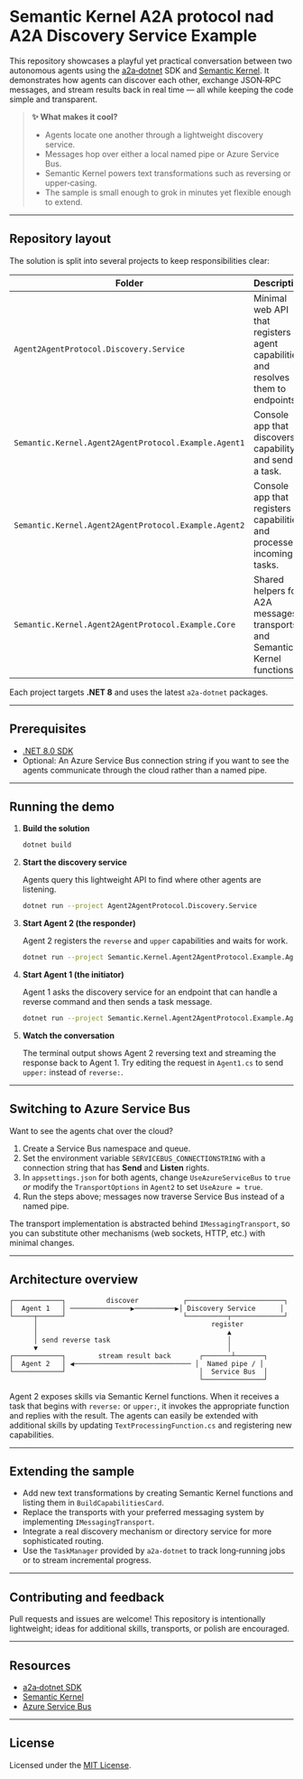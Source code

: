 # Semantic Kernel A2A protocol nad A2A Discovery Service Example

This repository showcases a playful yet practical conversation between two autonomous agents using the [a2a‑dotnet](https://github.com/a2aproject/a2a-dotnet) SDK and [Semantic Kernel](https://github.com/microsoft/semantic-kernel).  It demonstrates how agents can discover each other, exchange JSON‑RPC messages, and stream results back in real time — all while keeping the code simple and transparent.

> **✨ What makes it cool?**
>
> * Agents locate one another through a lightweight discovery service.
> * Messages hop over either a local named pipe or Azure Service Bus.
> * Semantic Kernel powers text transformations such as reversing or upper‑casing.
> * The sample is small enough to grok in minutes yet flexible enough to extend.

---

## Repository layout

The solution is split into several projects to keep responsibilities clear:

| Folder | Description |
| ------ | ----------- |
| `Agent2AgentProtocol.Discovery.Service` | Minimal web API that registers agent capabilities and resolves them to endpoints. |
| `Semantic.Kernel.Agent2AgentProtocol.Example.Agent1` | Console app that discovers a capability and sends a task. |
| `Semantic.Kernel.Agent2AgentProtocol.Example.Agent2` | Console app that registers capabilities and processes incoming tasks. |
| `Semantic.Kernel.Agent2AgentProtocol.Example.Core` | Shared helpers for A2A messages, transports, and Semantic Kernel functions. |

Each project targets **.NET 8** and uses the latest `a2a-dotnet` packages.

---

## Prerequisites

- [.NET 8.0 SDK](https://dotnet.microsoft.com/download)
- Optional: An Azure Service Bus connection string if you want to see the agents communicate through the cloud rather than a named pipe.

---

## Running the demo

1. **Build the solution**

   ```bash
   dotnet build
   ```

2. **Start the discovery service**

   Agents query this lightweight API to find where other agents are listening.

   ```bash
   dotnet run --project Agent2AgentProtocol.Discovery.Service
   ```

3. **Start Agent 2 (the responder)**

   Agent 2 registers the `reverse` and `upper` capabilities and waits for work.

   ```bash
   dotnet run --project Semantic.Kernel.Agent2AgentProtocol.Example.Agent2
   ```

4. **Start Agent 1 (the initiator)**

   Agent 1 asks the discovery service for an endpoint that can handle a reverse command and then sends a task message.

   ```bash
   dotnet run --project Semantic.Kernel.Agent2AgentProtocol.Example.Agent1
   ```

5. **Watch the conversation**

   The terminal output shows Agent 2 reversing text and streaming the response back to Agent 1.  Try editing the request in `Agent1.cs` to send `upper:` instead of `reverse:`.

---

## Switching to Azure Service Bus

Want to see the agents chat over the cloud?

1. Create a Service Bus namespace and queue.
2. Set the environment variable `SERVICEBUS_CONNECTIONSTRING` with a connection string that has **Send** and **Listen** rights.
3. In `appsettings.json` for both agents, change `UseAzureServiceBus` to `true` *or* modify the `TransportOptions` in `Agent2` to set `UseAzure = true`.
4. Run the steps above; messages now traverse Service Bus instead of a named pipe.

The transport implementation is abstracted behind `IMessagingTransport`, so you can substitute other mechanisms (web sockets, HTTP, etc.) with minimal changes.

---

## Architecture overview

```
┌────────────┐          discover           ┌────────────────────────┐
│  Agent 1   │ ───────────────▶──────────▶│ Discovery Service      │
└─────┬──────┘                             └──────────┬─────────────┘
      │                                           register
      │                                               ▲
      │ send reverse task                             │
      ▼                                               │
┌────────────┐        stream result back       ┌───────┴───────┐
│  Agent 2   │ ◀───────────────────────────── │  Named pipe / │
└────────────┘                                 │  Service Bus  │
                                               └───────────────┘
```

Agent 2 exposes skills via Semantic Kernel functions.  When it receives a task that begins with `reverse:` or `upper:`, it invokes the appropriate function and replies with the result.  The agents can easily be extended with additional skills by updating `TextProcessingFunction.cs` and registering new capabilities.

---

## Extending the sample

- Add new text transformations by creating Semantic Kernel functions and listing them in `BuildCapabilitiesCard`.
- Replace the transports with your preferred messaging system by implementing `IMessagingTransport`.
- Integrate a real discovery mechanism or directory service for more sophisticated routing.
- Use the `TaskManager` provided by `a2a-dotnet` to track long‑running jobs or to stream incremental progress.

---

## Contributing and feedback

Pull requests and issues are welcome!  This repository is intentionally lightweight; ideas for additional skills, transports, or polish are encouraged.

---

## Resources

- [a2a‑dotnet SDK](https://github.com/a2aproject/a2a-dotnet)
- [Semantic Kernel](https://github.com/microsoft/semantic-kernel)
- [Azure Service Bus](https://learn.microsoft.com/azure/service-bus-messaging/service-bus-messaging-overview)

---

## License

Licensed under the [MIT License](LICENSE).

